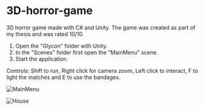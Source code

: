 # 3D-horror-game
3D horror game made with C# and Unity.
The game was created as part of my thesis and was rated 10/10.

1. Open the "Glycon" folder with Unity.
2. In the "Scenes" folder first open the "MainMenu" scene.
3. Start the application.

Controls: Shift to run, Right click for camera zoom, Left click to interact, F to light the matches and E to use the bandages.

![MainMenu](https://user-images.githubusercontent.com/129271569/229375131-fdd3d88c-0913-4dca-98d2-2e31a50702cf.png)

![House](https://user-images.githubusercontent.com/129271569/229375471-3ee77333-cdcb-41ed-bab2-f73f444dd84c.png)

